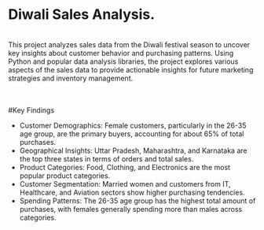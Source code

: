 # Diwali Sales Analysis.
<br>
This project analyzes sales data from the Diwali festival season to uncover key insights about customer behavior and purchasing patterns. Using Python and popular data analysis libraries, the project explores various aspects of the sales data to provide actionable insights for future marketing strategies and inventory management.
<br>
<br>

<br>

#Key Findings
 <br>
- Customer Demographics: Female customers, particularly in the 26-35 age group, are the primary buyers, accounting for about 65% of total purchases.
- Geographical Insights: Uttar Pradesh, Maharashtra, and Karnataka are the top three states in terms of orders and total sales.
- Product Categories: Food, Clothing, and Electronics are the most popular product categories.
- Customer Segmentation: Married women and customers from IT, Healthcare, and Aviation sectors show higher purchasing tendencies.
- Spending Patterns: The 26-35 age group has the highest total amount of purchases, with females generally spending more than males across categories.
 <br>
